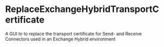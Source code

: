 # ReplaceExchangeHybridTransportCertificate

A GUI to to replace the transport certificate for Send- and Receive Connectors used in an Exchange Hybrid environment
